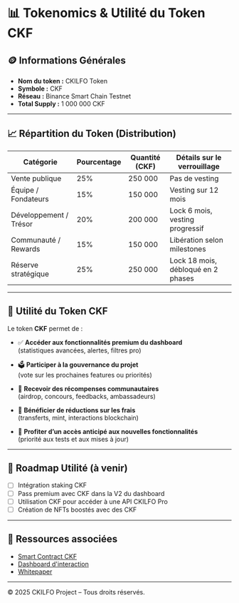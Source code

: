 # 📊 Tokenomics & Utilité du Token CKF

## 🪙 Informations Générales

- **Nom du token :** CKILFO Token
- **Symbole :** CKF
- **Réseau :** Binance Smart Chain Testnet
- **Total Supply :** 1 000 000 CKF

---

## 📈 Répartition du Token (Distribution)

| Catégorie              | Pourcentage | Quantité (CKF) | Détails sur le verrouillage |
|------------------------|-------------|----------------|------------------------------|
| Vente publique         | 25%         | 250 000        | Pas de vesting               |
| Équipe / Fondateurs    | 15%         | 150 000        | Vesting sur 12 mois          |
| Développement / Trésor | 20%         | 200 000        | Lock 6 mois, vesting progressif |
| Communauté / Rewards   | 15%         | 150 000        | Libération selon milestones  |
| Réserve stratégique    | 25%         | 250 000        | Lock 18 mois, débloqué en 2 phases |

---

## 🎯 Utilité du Token CKF

Le token **CKF** permet de :

- ✅ **Accéder aux fonctionnalités premium du dashboard**  
  (statistiques avancées, alertes, filtres pro)

- 🗳 **Participer à la gouvernance du projet**  
  (vote sur les prochaines features ou priorités)

- 🎁 **Recevoir des récompenses communautaires**  
  (airdrop, concours, feedbacks, ambassadeurs)

- 💸 **Bénéficier de réductions sur les frais**  
  (transferts, mint, interactions blockchain)

- 🚀 **Profiter d’un accès anticipé aux nouvelles fonctionnalités**  
  (priorité aux tests et aux mises à jour)

---

## 🧠 Roadmap Utilité (à venir)

- [ ] Intégration staking CKF
- [ ] Pass premium avec CKF dans la V2 du dashboard
- [ ] Utilisation CKF pour accéder à une API CKILFO Pro
- [ ] Création de NFTs boostés avec des CKF

---

## 📎 Ressources associées

- [Smart Contract CKF](https://testnet.bscscan.com/address/TON_ADRESSE)
- [Dashboard d'interaction](https://ckilfo.github.io/ckilfo-dashboard/)
- [Whitepaper](https://github.com/CKILFO/ckilfo-whitepaper)

---

© 2025 CKILFO Project – Tous droits réservés.
